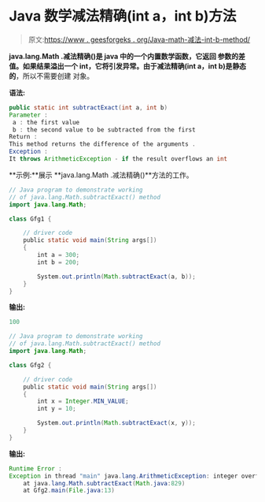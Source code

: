 # Java 数学减法精确(int a，int b)方法

> 原文:[https://www . geesforgeks . org/Java-math-减法-int-b-method/](https://www.geeksforgeeks.org/java-math-subtractexactint-int-b-method/)

**java.lang.Math .减法精确()**是 java 中的一个内置数学函数，它返回
参数的差值。如果结果溢出一个 int，它将引发异常。由于减法精确(int a，int b)是**静态的**，所以不需要创建
对象。

**语法:**

```java
public static int subtractExact(int a, int b)
Parameter :
 a : the first value
 b : the second value to be subtracted from the first
Return :
This method returns the difference of the arguments .
Exception :
It throws ArithmeticException - if the result overflows an int

```

**示例:**展示 **java.lang.Math .减法精确()**方法的工作。

```java
// Java program to demonstrate working
// of java.lang.Math.subtractExact() method
import java.lang.Math;

class Gfg1 {

    // driver code
    public static void main(String args[])
    {
        int a = 300;
        int b = 200;

        System.out.println(Math.subtractExact(a, b));
    }
}
```

**输出:**

```java
100

```

```java
// Java program to demonstrate working
// of java.lang.Math.subtractExact() method
import java.lang.Math;

class Gfg2 {

    // driver code
    public static void main(String args[])
    {
        int x = Integer.MIN_VALUE;
        int y = 10;

        System.out.println(Math.subtractExact(x, y));
    }
}
```

**输出:**

```java
Runtime Error :
Exception in thread "main" java.lang.ArithmeticException: integer overflow
    at java.lang.Math.subtractExact(Math.java:829)
    at Gfg2.main(File.java:13)

```